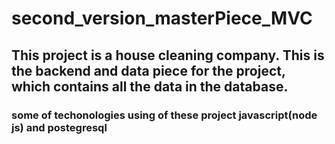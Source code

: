 # second_version_masterPiece_MVC
## This project is a house cleaning company. This is the backend and data piece for the project, which contains all the data in the database.
### some of techonologies using of these project javascript(node js) and postegresql
